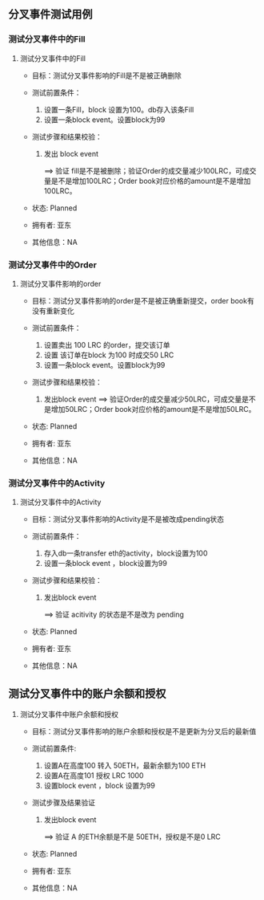## 分叉事件测试用例

### 测试分叉事件中的Fill

1. 测试分叉事件中的Fill

   - 目标：测试分叉事件影响的Fill是不是被正确删除

   - 测试前置条件：

     1. 设置一条Fill，block 设置为100。db存入该条Fill
     2. 设置一条block event。设置block为99

   - 测试步骤和结果校验：

     1. 发出 block event 

        ==> 验证 fill是不是被删除；验证Order的成交量减少100LRC，可成交量是不是增加100LRC；Order book对应价格的amount是不是增加100LRC。

   - 状态: Planned

   - 拥有者: 亚东

   - 其他信息：NA

### 测试分叉事件中的Order

1. 测试分叉事件影响的order

   - 目标：测试分叉事件影响的order是不是被正确重新提交，order book有没有重新变化
   - 测试前置条件：

     1. 设置卖出 100 LRC 的order，提交该订单
     2. 设置 该订单在block 为100 时成交50 LRC
     3. 设置一条block event。设置block为99
   - 测试步骤和结果校验：

     1. 发出block event
        ==> 验证Order的成交量减少50LRC，可成交量是不是增加50LRC；Order book对应价格的amount是不是增加50LRC。
   - 状态: Planned
   - 拥有者: 亚东
   - 其他信息：NA

### 测试分叉事件中的Activity

1. 测试分叉事件中的Activity

   - 目标：测试分叉事件影响的Activity是不是被改成pending状态

   - 测试前置条件：

     1. 存入db一条transfer eth的activity，block设置为100
     2. 设置一条block event ，block设置为99

   - 测试步骤和结果校验：

     1. 发出block event 

        ==> 验证 acitivity 的状态是不是改为 pending

   - 状态: Planned

   - 拥有者: 亚东

   - 其他信息：NA

## 测试分叉事件中的账户余额和授权

1. 测试分叉事件中账户余额和授权

   - 目标：测试分叉事件影响的账户余额和授权是不是更新为分叉后的最新值

   - 测试前置条件:

     1. 设置A在高度100 转入 50ETH，最新余额为100 ETH
     2. 设置A在高度101 授权 LRC 1000
     3. 设置block event ，block 设置为99

   - 测试步骤及结果验证

     1. 发出block event

        ==> 验证 A 的ETH余额是不是 50ETH，授权是不是0 LRC

   - 状态: Planned

   - 拥有者: 亚东

   - 其他信息：NA


​     
